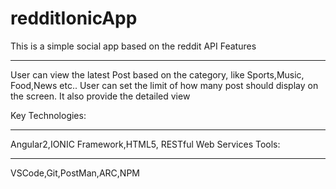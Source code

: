 # redditIonicApp

This is a simple social app based on the reddit API
Features
________
User can view the latest Post based on the category, like Sports,Music, Food,News etc..
User can set the limit of how many post should display on the screen.
It also provide the detailed view

Key Technologies:
_________________
Angular2,IONIC Framework,HTML5, RESTful Web Services 
Tools:
_____
VSCode,Git,PostMan,ARC,NPM
